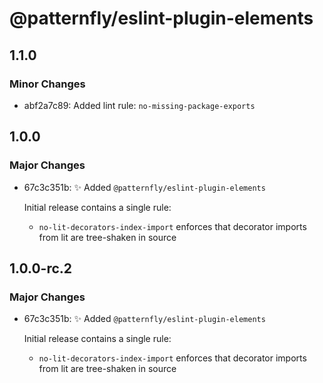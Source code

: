 # @patternfly/eslint-plugin-elements

## 1.1.0

### Minor Changes

- abf2a7c89: Added lint rule: `no-missing-package-exports`

## 1.0.0

### Major Changes

- 67c3c351b: ✨ Added `@patternfly/eslint-plugin-elements`

  Initial release contains a single rule:

  - `no-lit-decorators-index-import` enforces that decorator imports from lit are
    tree-shaken in source

## 1.0.0-rc.2

### Major Changes

- 67c3c351b: ✨ Added `@patternfly/eslint-plugin-elements`

  Initial release contains a single rule:

  - `no-lit-decorators-index-import` enforces that decorator imports from lit are
    tree-shaken in source
